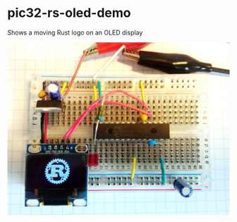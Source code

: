 # pic32-rs-oled-demo
Shows a moving Rust logo on an OLED display

![Pic 32 OLED](https://raw.githubusercontent.com/kiffie/pic32-rs-oled-demo/master/doc/pic32-oled.jpg)
